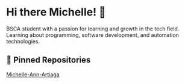 # Hi there Michelle! 👋

BSCA student with a passion for learning and growth in the tech field.  
Learning about programming, software development, and automation technologies.

## 🌟 Pinned Repositories

[Michelle-Ann-Artiaga](https://github.com/MichelleAnnArtiaga/Michelle-Ann-Artiaga)
